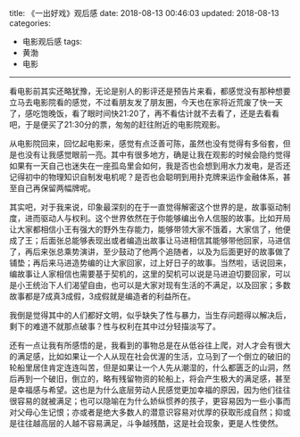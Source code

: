 title: 《一出好戏》观后感
date: 2018-08-13 00:46:03
updated: 2018-08-13
categories:
- 电影观后感
tags:
- 黄渤
- 电影

---

看电影前其实还略犹豫，无论是别人的影评还是预告片来看，都感觉没有那种想要立马去电影院看的感觉，不过看朋友发了朋友圈，今天也在家将近荒废了快一天了，感吃饱晚饭，看了眼时间快21:20了，再不看估计就不去看了，还是去看看吧，于是便买了21:30分的票，匆匆的赶往附近的电影院观影。

<!-- more -->

从电影院回来，回忆起电影来，感觉有点泛善可陈，虽然也没有觉得有多俗套，但是也没有让我感觉眼前一亮。其中有很多地方，确是让我在观影的时候会隐约觉得如果有一天自己也迷失在一座孤岛里会如何，我是否也会想到用水力发电，是否还记得初中的物理知识自制发电机呢？是否也会聪明到用扑克牌来运作金融体系，甚至自己再保留两幅牌呢。

其实吧，对于我来说，印象最深刻的在于一直觉得解密这个世界的是，故事驱动制度，进而驱动人与权利。这个世界依然在于你能够编出令人信服的故事。比如开局让大家都相信小王有强大的野外生存能力，能够带领大家不饿着，大家信了，他便成了王；后面张总能够表现出或者编造出故事让马进相信其能够带他回家，马进信了，再后来张总乘势演讲，至少鼓动了他两个追随者，以及为后面更好的故事做了铺垫；再后来马进造势编的让大家回家，过上好日子的故事。当然啦，话说回来，编故事让人家相信也需要基于契机的，这里的契机可以说是马进迫切要回家，可以是小王统治下人们渴望自由，也可以是大家对现有生活的不满足，以及回家；多数故事都是7成真3成假，3成假就是编造者的利益所在。

我倒是觉得其中的人们都好文明，似乎缺失了性与暴力，当生存问题得以解决后，剩下的难道不就那点破事？性与权利在其中过分轻描淡写了。

还有一点让我有所感悟的是，我看到的事物总是在从低谷往上爬，对人才会有很大的满足感，比如如果让一个人从现在社会优渥的生活，立马到了一个倒立的破旧的轮船里居住肯定连连叫苦，但是如果让一个人先从潮湿的，什么都匮乏的山洞，然后再到一个破旧，倒立的，略有残留物资的轮船上，将会产生极大的满足感，甚至是幸福感与希望。这也是为什么底层劳动人民感觉更加幸福的原因，因为他们往往很容易的就被满足；也可以隐喻在为什么娇纵惯养的孩子，更容易因为一些小事而对父母心生记恨；亦或者是绝大多数人的潜意识容易对优厚的获取形成自然；抑或是往往越高层的人越不容易满足，斗争越残酷，这是社会现象，更是人性使然。